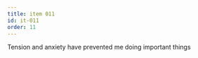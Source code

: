 ```yaml
---
title: item 011
id: it-011
order: 11
---
```

Tension and anxiety have prevented me doing important things